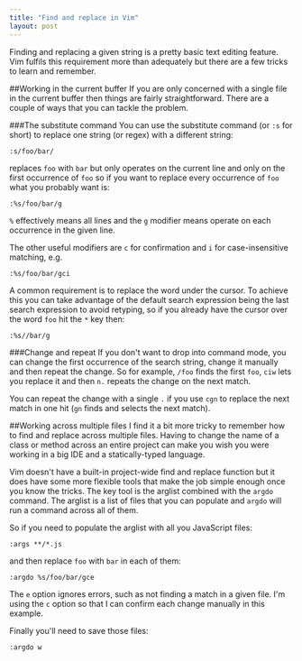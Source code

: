 ```yaml
---
title: "Find and replace in Vim"
layout: post
---
```


Finding and replacing a given string is a pretty basic text editing
feature. Vim fulfils this requirement more than adequately but there are
a few tricks to learn and remember.

##Working in the current buffer
If you are only concerned with a single file in the current buffer then
things are fairly straightforward. There are a couple of ways that you
can tackle the problem.


###The substitute command
You can use the substitute command (or `:s` for short) to replace one
string (or regex) with a different string:

    :s/foo/bar/

replaces `foo` with `bar` but only operates on the current line and only
on the first occurrence of `foo` so if you want to replace every
occurrence of `foo` what you probably want is:

    :%s/foo/bar/g

`%` effectively means all lines and the `g` modifier means operate on
each occurrence in the given line.

The other useful modifiers are `c` for confirmation and `i` for
case-insensitive matching, e.g.

    :%s/foo/bar/gci

A common requirement is to replace the word under the cursor. To achieve
this you can take advantage of the default search expression being the
last search expression to avoid retyping, so if you already have the
cursor over the word `foo` hit the `*` key then:

    :%s//bar/g

###Change and repeat
If you don't want to drop into command mode, you can change the first
occurrence of the search string, change it manually and then repeat the
change. So for example, `/foo` finds the first `foo`, `ciw` lets you
replace it and then `n.` repeats the change on the next match.

You can repeat the change with a single `.` if you use `cgn` to replace
the next match in one hit (`gn` finds and selects the next match).

##Working across multiple files
I find it a bit more tricky to remember how to find and replace across
multiple files. Having to change the name of a class or method across an
entire project can make you wish you were working in a big IDE and a
statically-typed language.

Vim doesn't have a built-in project-wide find and replace function but
it does have some more flexible tools that make the job simple enough
once you know the tricks. The key tool is the arglist combined with the
`argdo` command. The arglist is a list of files that you can populate
and `argdo` will run a command across all of them.

So if you need to populate the arglist with all you JavaScript files:

    :args **/*.js

and then replace `foo` with `bar` in each of them:

    :argdo %s/foo/bar/gce

The `e` option ignores errors, such as not finding a match in a given
file. I'm using the `c` option so that I can confirm each change
manually in this example.

Finally you'll need to save those files:

    :argdo w

